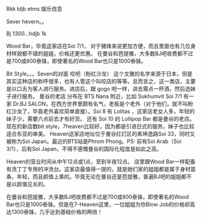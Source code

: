 Bkk bljb  etms 娱乐信息




Sever hevern。。

Bj 1300...hdjb   1k


Wood Bar，毕竟这家店在Soi 7/1，
对于猪锋来说更加方便，而且里面也有几位身材样貌都不错的姐姐，价格还更优惠。
在曼谷和芭提雅，大多数BJ吧收费都不过是700或800泰铢，即使著名的Wood Bar也只是1000泰铢。



Bit Style。。。Seven的对面
咬吧（粉红沙龙）
这个文雅的名字来源于日本，但是其实这种店的称呼很多，也有人管这个叫咬店的等等。总而言之，这一类店，主要是以口舌为客人进行服务。进店后，跟 gogo 吧一样，进去需点一杯酒，然后选妹子进行服务。
曼谷的老店 分布在 BTS Nana 附近，比如 Sukhumvit Soi 7/1 有一家 Dr.BJ SALON，在西方世界里颇有名气，老板是个老外（对于他们，就不叫粉红沙龙了，毕竟老外喜欢简单直接）。Soi 8 有 Lolitas ，这家店老女人多，年轻的妹子少，需要六点前去才有好货。 还有 Soi 10 的 Lollipop Bar 都是曼谷的老店。
现在的新店数bit style，7heaven比较好，因为都是引进日式的服务，妹子也比较适合东亚的审美。
Heaven这家店地址位于曼谷红灯区的素坤逸路Soi 33，同时又被称为Soi Japan。最近的BTS站是Phrom Phong。PS: 前有Soi Arab（Soi 3/1），后有Soi Japan，不得不感慨曼谷的国际化程度是如此之高。


Heaven的营业时间从中午12点或1点，至到半夜12点。 店里跟Wood Bar一样配备有洗丁丁专用的冲洗台。这家店最值得一提的，就是她们家的姐姐都是属于身材苗条，年轻，而且颜值上乘的。毕竟无论在曼谷还是芭提雅，普遍BJ吧的姐姐都不是以颜值见长的。

在曼谷和芭提雅，大多数BJ吧收费都不过是700或800泰铢，即使著名的Wood Bar也只是1000泰铢。但是在7-Heaven这里，一位姐姐为你Blow Job的价格却高达1300泰铢，几乎达到基础价格的两倍！
